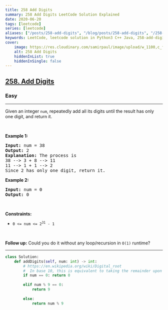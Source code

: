 ```yaml
---
title: 258 Add Digits
summary: 258 Add Digits LeetCode Solution Explained
date: 2020-06-20
tags: [leetcode]
series: [leetcode]
aliases: ["/posts/258-add-digits", "/blog/posts/258-add-digits", "/258-add-digits"]
keywords: LeetCode, leetcode solution in Python3 C++ Java, 258-add-digits solution
cover:
    image: https://res.cloudinary.com/samirpaul/image/upload/w_1100,c_fit,co_rgb:FFFFFF,l_text:Arial_70_bold:258 Add Digits/problem-solving.webp
    alt: 258 Add Digits
    hiddenInList: true
    hiddenInSingle: false
---
```



<h2><a href="https://leetcode.com/problems/add-digits/">258. Add Digits</a></h2><h3>Easy</h3><hr><div><p>Given an integer <code>num</code>, repeatedly add all its digits until the result has only one digit, and return it.</p>

<p>&nbsp;</p>
<p><strong>Example 1:</strong></p>

<pre><strong>Input:</strong> num = 38
<strong>Output:</strong> 2
<strong>Explanation:</strong> The process is
38 --&gt; 3 + 8 --&gt; 11
11 --&gt; 1 + 1 --&gt; 2 
Since 2 has only one digit, return it.
</pre>

<p><strong>Example 2:</strong></p>

<pre><strong>Input:</strong> num = 0
<strong>Output:</strong> 0
</pre>

<p>&nbsp;</p>
<p><strong>Constraints:</strong></p>

<ul>
	<li><code>0 &lt;= num &lt;= 2<sup>31</sup> - 1</code></li>
</ul>

<p>&nbsp;</p>
<p><strong>Follow up:</strong> Could you do it without any loop/recursion in <code>O(1)</code> runtime?</p>
</div>

---




```python
class Solution:
    def addDigits(self, num: int) -> int:
        # https://en.wikipedia.org/wiki/Digital_root
        #  In base 10, this is equivalent to taking the remainder upon division by 9 (except when the digital root is 9, where the remainder upon division by 9 will be 0).
        if num == 0: return 0
        
        elif num % 9 == 0: 
            return 9
        
        else:
            return num % 9
```
